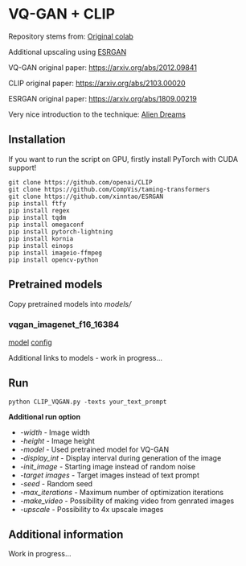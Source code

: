 # VQ-GAN + CLIP

Repository stems from: [Original colab](https://colab.research.google.com/drive/1Zx38waUmaF3bk8ejjB21HzGiuAOnX4PD?usp=sharing)
 
 
Additional upscaling using [ESRGAN](https://github.com/xinntao/ESRGAN)

VQ-GAN original paper: https://arxiv.org/abs/2012.09841

CLIP original paper: https://arxiv.org/abs/2103.00020

ESRGAN original paper: https://arxiv.org/abs/1809.00219

Very nice introduction to the technique: [Alien Dreams](https://ml.berkeley.edu/blog/posts/clip-art/)
 
 ## Installation
 
If you want to run the script on GPU, firstly install PyTorch with CUDA support!
 
 ```
git clone https://github.com/openai/CLIP 
git clone https://github.com/CompVis/taming-transformers 
git clone https://github.com/xinntao/ESRGAN
pip install ftfy 
pip install regex
pip install tqdm
pip install omegaconf
pip install pytorch-lightning
pip install kornia 
pip install einops 
pip install imageio-ffmpeg
pip install opencv-python
 ```

## Pretrained models

Copy pretrained models into _models/_

### vqgan_imagenet_f16_16384
[model](https://heibox.uni-heidelberg.de/d/a7530b09fed84f80a887/files/?p=%2Fckpts%2Flast.ckpt&dl=1)
[config](https://heibox.uni-heidelberg.de/d/a7530b09fed84f80a887/files/?p=%2Fconfigs%2Fmodel.yaml&dl=1)

Additional links to models - work in progress...

## Run
 ```
python CLIP_VQGAN.py -texts your_text_prompt
 ```
**Additional run option**
- _-width_ - Image width
- _-height_ - Image height
- _-model_ - Used pretrained model for VQ-GAN
- _-display_int_ - Display interval during generation of the image
- _-init_image_ - Starting image instead of random noise
- _-target images_ - Target images instead of text prompt
- _-seed_ - Random seed
- _-max_iterations_ - Maximum number of optimization iterations
- _-make_video_ - Possibility of making video from genrated images
- _-upscale_ - Possibility to 4x upscale images 

## Additional information

Work in progress...
